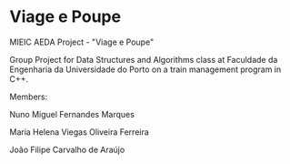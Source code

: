 # Viage e Poupe
MIEIC AEDA Project - "Viage e Poupe"

Group Project for Data Structures and Algorithms class at Faculdade da Engenharia da Universidade do Porto on a train management program in C++.


Members:

Nuno Miguel Fernandes Marques

Maria Helena Viegas Oliveira Ferreira

João Filipe Carvalho de Araújo
